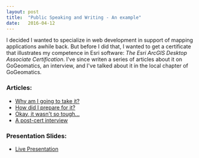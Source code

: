 ```yaml
---
layout: post
title:  "Public Speaking and Writing - An example"
date:   2016-04-12
---
```


I decided I wanted to specialize in web development in support of mapping applications awhile back. But before I did that, I wanted to get a certificate that illustrates my competence in Esri software: _The Esri ArcGIS Desktop Associate Certification_. I've since writen a series of articles about it on GoGeomatics, an interview, and I've talked about it in the local chapter of GoGeomatics. 

### Articles:
* [Why am I going to take it?](http://www.gogeomatics.ca/magazine/esri-technical-certification-why-am-i-going-to-take-it.htm)
* [How did I prepare for it?](http://www.gogeomatics.ca/magazine/part-2-preparing-for-the-esri-desktop-associate-exam.htm)
* [Okay, it wasn't so tough...]((http://www.gogeomatics.ca/magazine/esri-technical-associate-certification-how-i-passed-the-test.htm))
* [A post-cert interview](http://www.gogeomatics.ca/magazine/jessi-mielke-esris-certification-manager-chats-about-the-esri-technical-certification-program.htm)

### Presentation Slides:
* <a href="/samples/gg16">Live Presentation</a>